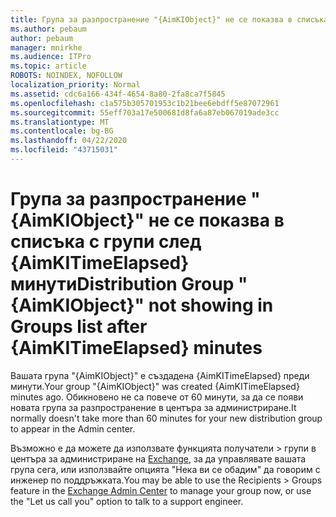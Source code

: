 ```yaml
---
title: Група за разпространение "{AimKIObject}" не се показва в списъка с групи след {AimKITimeElapsed} минути
ms.author: pebaum
author: pebaum
manager: mnirkhe
ms.audience: ITPro
ms.topic: article
ROBOTS: NOINDEX, NOFOLLOW
localization_priority: Normal
ms.assetid: cdc6a166-434f-4654-8a80-2fa8ca7f5845
ms.openlocfilehash: c1a575b305701953c1b21bee6ebdff5e87072961
ms.sourcegitcommit: 55eff703a17e500681d8fa6a87eb067019ade3cc
ms.translationtype: MT
ms.contentlocale: bg-BG
ms.lasthandoff: 04/22/2020
ms.locfileid: "43715031"
---
```

# <a name="distribution-group-aimkiobject-not-showing-in-groups-list-after-aimkitimeelapsed-minutes"></a><span data-ttu-id="57b9d-102">Група за разпространение "{AimKIObject}" не се показва в списъка с групи след {AimKITimeElapsed} минути</span><span class="sxs-lookup"><span data-stu-id="57b9d-102">Distribution Group "{AimKIObject}" not showing in Groups list after {AimKITimeElapsed} minutes</span></span>

<span data-ttu-id="57b9d-103">Вашата група "{AimKIObject}" е създадена {AimKITimeElapsed} преди минути.</span><span class="sxs-lookup"><span data-stu-id="57b9d-103">Your group "{AimKIObject}" was created {AimKITimeElapsed} minutes ago.</span></span> <span data-ttu-id="57b9d-104">Обикновено не са повече от 60 минути, за да се появи новата група за разпространение в центъра за администриране.</span><span class="sxs-lookup"><span data-stu-id="57b9d-104">It normally doesn't take more than 60 minutes for your new distribution group to appear in the Admin center.</span></span>
  
<span data-ttu-id="57b9d-105">Възможно е да можете да използвате функцията получатели > групи в центъра за администриране на [Exchange,](https://outlook.office365.com/ecp/?rfr=Admin_o365&amp;exsvurl=1&amp;mkt=en-US.aspx) за да управлявате вашата група сега, или използвайте опцията "Нека ви се обадим" да говорим с инженер по поддръжката.</span><span class="sxs-lookup"><span data-stu-id="57b9d-105">You may be able to use the Recipients > Groups feature in the [Exchange Admin Center](https://outlook.office365.com/ecp/?rfr=Admin_o365&amp;exsvurl=1&amp;mkt=en-US.aspx) to manage your group now, or use the "Let us call you" option to talk to a support engineer.</span></span> 
  